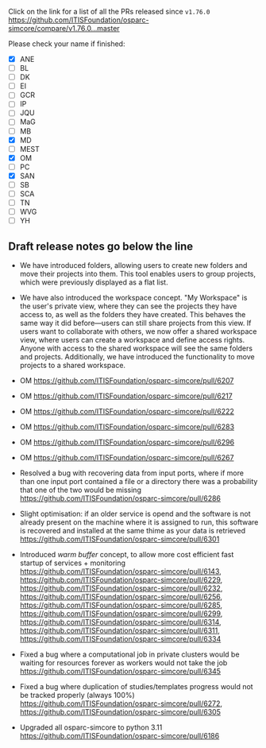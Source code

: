 Click on the link for a list of all the PRs released since `v1.76.0` 
https://github.com/ITISFoundation/osparc-simcore/compare/v1.76.0...master

Please check your name if finished:
- [x] ANE
- [ ] BL
- [ ] DK
- [ ] EI
- [ ] GCR
- [ ] IP
- [ ] JQU
- [ ] MaG
- [ ] MB
- [x] MD
- [ ] MEST
- [x] OM
- [ ] PC
- [x] SAN
- [ ] SB
- [ ] SCA
- [ ] TN
- [ ] WVG
- [ ] YH

**Draft release notes go below the line**
---
- We have introduced folders, allowing users to create new folders and move their projects into them. This tool enables users to group projects, which were previously displayed as a flat list.
- We have also introduced the workspace concept. "My Workspace" is the user's private view, where they can see the projects they have access to, as well as the folders they have created. This behaves the same way it did before—users can still share projects from this view. If users want to collaborate with others, we now offer a shared workspace view, where users can create a workspace and define access rights. Anyone with access to the shared workspace will see the same folders and projects. Additionally, we have introduced the functionality to move projects to a shared workspace.

- OM https://github.com/ITISFoundation/osparc-simcore/pull/6207
- OM https://github.com/ITISFoundation/osparc-simcore/pull/6217
- OM https://github.com/ITISFoundation/osparc-simcore/pull/6222
- OM https://github.com/ITISFoundation/osparc-simcore/pull/6283
- OM https://github.com/ITISFoundation/osparc-simcore/pull/6296
- OM https://github.com/ITISFoundation/osparc-simcore/pull/6267

- Resolved a bug with recovering data from input ports, where if more than one input port contained a file or a directory there was a probability that one of the two would be missing https://github.com/ITISFoundation/osparc-simcore/pull/6286
- Slight optimisation: if an older service is opend and the software is not already present on the machine where it is assigned to run, this software is recovered and installed at the same thime as your data is retrieved https://github.com/ITISFoundation/osparc-simcore/pull/6301
- Introduced _warm buffer_ concept, to allow more cost efficient fast startup of services + monitoring https://github.com/ITISFoundation/osparc-simcore/pull/6143, https://github.com/ITISFoundation/osparc-simcore/pull/6229, https://github.com/ITISFoundation/osparc-simcore/pull/6232, https://github.com/ITISFoundation/osparc-simcore/pull/6256, https://github.com/ITISFoundation/osparc-simcore/pull/6285, https://github.com/ITISFoundation/osparc-simcore/pull/6299, https://github.com/ITISFoundation/osparc-simcore/pull/6314, https://github.com/ITISFoundation/osparc-simcore/pull/6311, https://github.com/ITISFoundation/osparc-simcore/pull/6334
- Fixed a bug where a computational job in private clusters would be waiting for resources forever as workers would not take the job https://github.com/ITISFoundation/osparc-simcore/pull/6345
- Fixed a bug where duplication of studies/templates progress would not be tracked properly (always 100%) https://github.com/ITISFoundation/osparc-simcore/pull/6272, https://github.com/ITISFoundation/osparc-simcore/pull/6305
- Upgraded all osparc-simcore to python 3.11 https://github.com/ITISFoundation/osparc-simcore/pull/6186
 
